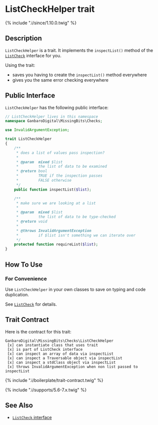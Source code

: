 # ListCheckHelper trait

{% include ".i/since/1.10.0.twig" %}

## Description

`ListCheckHelper` is a trait. It implements the `inspectList()` method of the [`ListCheck`](ListCheck.class.html) interface for you.

Using the trait:

* saves you having to create the `inspectList()` method everywhere
* gives you the same error checking everywhere

## Public Interface

`ListCheckHelper` has the following public interface:

```php
// ListCheckHelper lives in this namespace
namespace GanbaroDigital\MissingBits\Checks;

use InvalidArgumentException;

trait ListCheckHelper
{
    /**
     * does a list of values pass inspection?
     *
     * @param  mixed $list
     *         the list of data to be examined
     * @return bool
     *         TRUE if the inspection passes
     *         FALSE otherwise
     */
    public function inspectList($list);

    /**
     * make sure we are looking at a list
     *
     * @param  mixed $list
     *         the list of data to be type-checked
     * @return void
     *
     * @throws InvalidArgumentException
     *         if $list isn't something we can iterate over
     */
    protected function requireList($list);
}
```

## How To Use

### For Convenience

Use `ListCheckHelper` in your own classes to save on typing and code duplication.

See [`ListCheck`](ListCheck.class.html) for details.

## Trait Contract

Here is the contract for this trait:

    GanbaroDigital\MissingBits\Checks\ListCheckHelper
     [x] can instantiate class that uses trait
     [x] is part of ListCheck interface
     [x] can inspect an array of data via inspectList
     [x] can inspect a Traversable object via inspectList
     [x] can inspect a stdClass object via inspectList
     [x] throws InvalidArgumentException when non list passed to inspectList

{% include ".i/boilerplate/trait-contract.twig" %}

{% include ".i/supports/5.6-7.x.twig" %}

## See Also

* [`ListCheck` interface](ListCheck.class.html)